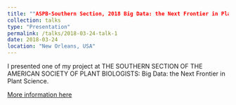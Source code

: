 ```yaml
---
title: ""ASPB-Southern Section, 2018 Big Data: the Next Frontier in Plant Science”
collection: talks
type: "Presentation"
permalink: /talks/2018-03-24-talk-1
date: 2018-03-24
location: "New Orleans, USA"
---
```


I presented one of my project at THE SOUTHERN SECTION OF THE AMERICAN SOCIETY OF PLANT BIOLOGISTS:  Big Data: the Next Frontier in Plant Science. 


[More information here](http://www.ss-aspb.org/page30/index.html)


